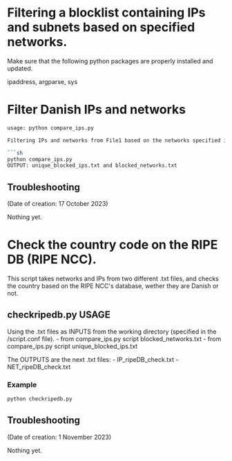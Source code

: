 # Filtering a blocklist containing IPs and subnets based on specified networks.

Make sure that the following python packages are properly installed and updated.

ipaddress, argparse, sys

# Filter Danish IPs and networks

```sh
usage: python compare_ips.py

Filtering IPs and networks from File1 based on the networks specified in File2.

```sh
python compare_ips.py
OUTPUT: unique_blocked_ips.txt and blocked_networks.txt
```

## Troubleshooting
(Date of creation: 17 October 2023)

Nothing yet.

# Check the country code on the RIPE DB (RIPE NCC).
This script takes networks and IPs from two different .txt files, and checks the country based on the RIPE NCC's database, wether they are Danish or not.

## checkripedb.py USAGE
Using the .txt files as INPUTS from the working directory (specified in the /script.conf file).
    - from compare_ips.py script blocked_networks.txt
    - from compare_ips.py script unique_blocked_ips.txt

The OUTPUTS are the next .txt files:
    - IP_ripeDB_check.txt
    - NET_ripeDB_check.txt

### Example
```sh
python checkripedb.py
```

## Troubleshooting
(Date of creation: 1 November 2023)

Nothing yet.
